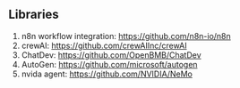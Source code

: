 


## Libraries
1. n8n workflow integration: https://github.com/n8n-io/n8n
2. crewAI: https://github.com/crewAIInc/crewAI
3. ChatDev: https://github.com/OpenBMB/ChatDev
4. AutoGen: https://github.com/microsoft/autogen
5. nvida agent: https://github.com/NVIDIA/NeMo